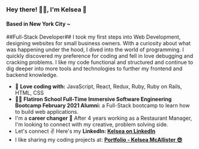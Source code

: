 ### Hey there! 🙋‍♀️, I'm Kelsea 🎈
#### Based in New York City ~
##Full-Stack Developer##
I took my first steps into Web Development, designing websites for small business owners. With a curiosity about what was happening under the hood, I dived into the world of programming. I quickly discovered my preference for coding and fell in love debugging and cracking problems. I like my code functional and structured and continue to dig deeper into more tools and technologies to further my frontend and backend knowledge.

- 🔨 **Love coding with:** JavaScript, React, Redux, Ruby, Ruby on Rails, HTML, CSS
- 👩‍💻 **Flatiron School Full-Time Immersive Software Engineering Bootcamp February 2021 Alumni:** a Full-Stack bootcamp to learn how to build web applications.
- I'm a **career changer** 💪 After 4 years working as a Restaurant Manager, I'm looking to connect with my creative, problem solving side.
- Let's connect ✌ Here's my **LinkedIn: <a href="https://www.linkedin.com/in/kelsea-mcallister-900479205/" target="_blank">Kelsea on LinkedIn <a>**
- I like sharing my coding projects at: **<a href="https://www.kelseaportfolio.com/" target="_blank"> Portfolio - Kelsea McAllister 😎 <a>**
